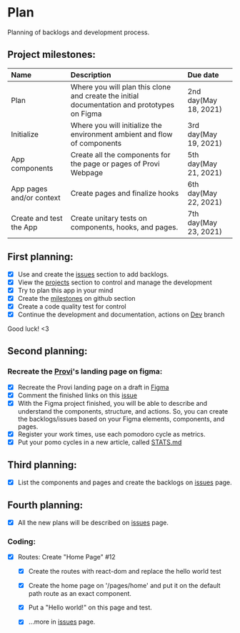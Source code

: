 # Plan
Planning of backlogs and development process.

## Project milestones:

| Name                     | Description                                                                                 | Due date              |
| :----------------------- | :------------------------------------------------------------------------------------------ | :-------------------- |
| Plan                     | Where you will plan this clone and create the initial documentation and prototypes on Figma | 2nd day(May 18, 2021) |
| Initialize               | Where you will initialize the environment ambient and flow of components                    | 3rd day(May 19, 2021) |
| App components           | Create all the components for the page or pages of Provi Webpage                            | 5th day(May 21, 2021) |
| App pages and/or context | Create pages and finalize hooks                                                             | 6th day(May 22, 2021) |
| Create and test the App  | Create unitary tests on components, hooks, and pages.                                       | 7th day(May 23, 2021) |


## First planning:

* [x] Use and create the [issues] section to add backlogs.
* [x] View the [projects] section to control and manage the development
* [x] Try to plan this app in your mind
* [x] Create the [milestones] on github section
* [x] Create a code quality test for control
* [x] Continue the development and documentation, actions on [Dev] branch 

Good luck! <3



## Second planning:

### Recreate the [Provi]'s landing page on figma:
- [x] Recreate the Provi landing page on a draft in [Figma]
- [x] Comment the finished links on this [issue](https://github.com/savio591/provi-clone/issues/5)
- [x] With the Figma project finished, you will be able to describe and understand the components, structure, and actions. So, you can create the backlogs/issues based on your Figma elements, components, and pages.
- [x] Register your work times, use each pomodoro cycle as metrics.
- [x] Put your pomo cycles in a new article, called [STATS.md]

## Third planning:

* [x] List the components and pages and create the backlogs on [issues] page.

## Fourth planning:
* [x] All the new plans will be described on [issues] page.

### Coding:

* [x] Routes: Create "Home Page" #12
  * [x] Create the routes with react-dom and replace the hello world test
  * [x] Create the home page on '/pages/home' and put it on the default path route as an exact component.
  * [x] Put a "Hello world!" on this page and test.
  * [x] ...more in [issues] page.



[Figma]: https://www.figma.com/file/wUBzhofzIoWjlNo0ZdNbZ1/Provi-Challenge?node-id=0%3A1
[Dev]: https://github.com/savio591/provi-clone/tree/dev

[projects]: https://github.com/savio591/provi-clone/projects/1
[issues]: https://github.com/savio591/provi-clone/issues
[milestones]: https://github.com/savio591/provi-clone/milestones
[STATS.md]: ./stats.md

[Provi]: https://provi.com.br